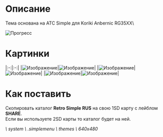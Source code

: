 # Описание

Тема основана на ATC Simple для Koriki Anbernic RG35XX\

![Прогресс](https://progress-bar.dev/15/?title=Готово)

# Картинки

|:-:|:-:|
|![Изображение]()|![Изображение]()|
|![Изображение]()|![Изображение]()|
|![Изображение]()|![Изображение]()|

# Как поставить

Скопировать каталог **Retro Simple RUS** на свою 1SD карту с лейблом **SHARE**.\
Если вы используете 2SD карты то каталог будет на ней.

_\ system \ .simplemenu \ themes \ 640x480_
